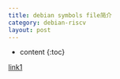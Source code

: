 ```yaml
---
title: debian symbols file简介
category: debian-riscv
layout: post
---
```

* content
{:toc}

[link1](https://www.eyrie.org/~eagle/journal/2012-01/008.html)

